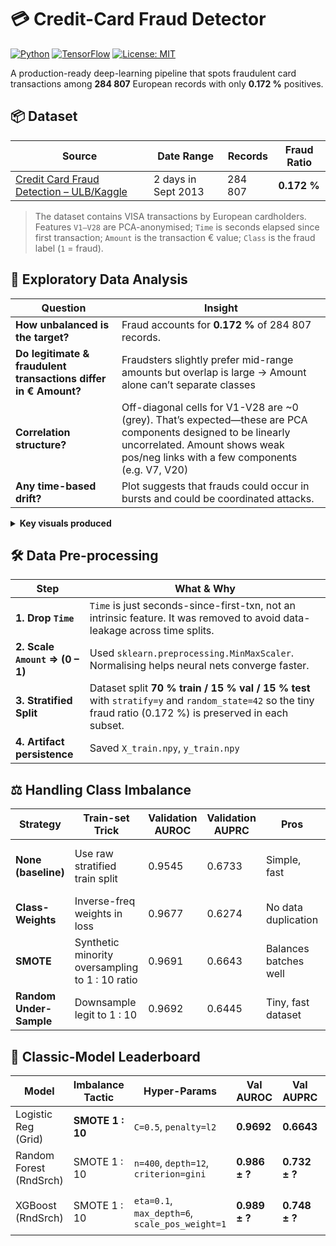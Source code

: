 # 💳 Credit-Card Fraud Detector
[![Python](https://img.shields.io/badge/python-3.10%2B-blue)]()
[![TensorFlow](https://img.shields.io/badge/TensorFlow-2.x-orange)]()
[![License: MIT](https://img.shields.io/badge/License-MIT-yellow.svg)]()

A production-ready deep-learning pipeline that spots fraudulent card transactions
among **284 807** European records with only **0.172 %** positives.

## 📦 Dataset

| Source | Date Range | Records | Fraud Ratio |
|--------|-----------|---------|-------------|
| [Credit Card Fraud Detection – ULB/Kaggle](https://www.kaggle.com/datasets/mlg-ulb/creditcardfraud) | 2 days in Sept 2013 | 284 807 | **0.172 %**

> The dataset contains VISA transactions by European cardholders. Features `V1–V28` are PCA-anonymised; `Time` is seconds elapsed since first transaction; `Amount` is the transaction € value; `Class` is the fraud label (`1` = fraud).


## 🔎 Exploratory Data Analysis

| Question | Insight |
|----------|---------|
| **How unbalanced is the target?** | Fraud accounts for **0.172 %** of 284 807 records. |
| **Do legitimate & fraudulent transactions differ in € Amount?** | Fraudsters slightly prefer mid-range amounts but overlap is large → Amount alone can’t separate classes |
| **Correlation structure?** | Off-diagonal cells for V1-V28 are ~0 (grey). That’s expected—these are PCA components designed to be linearly uncorrelated. Amount shows weak pos/neg links with a few components (e.g. V7, V20) |
| **Any time-based drift?** | Plot suggests that frauds could occur in bursts and could be coordinated attacks. |

<details>
<summary><strong>Key visuals produced</strong></summary>

* Class-imbalance bar chart  
* Log-scaled distribution of `Amount` for each class  
* Pearson-correlation heat-map (`V1–V28`, `Amount`)  
* Fraud-rate by 1-hour time bins
</details>


## 🛠️ Data Pre-processing

| Step | What & Why |
|------|------------|
| **1. Drop `Time`** | `Time` is just seconds-since-first-txn, not an intrinsic feature. It was removed to avoid data-leakage across time splits. |
| **2. Scale `Amount` ⇒ (0 – 1)** | Used `sklearn.preprocessing.MinMaxScaler`. Normalising helps neural nets converge faster. |
| **3. Stratified Split** | Dataset split **70 % train / 15 % val / 15 % test** with `stratify=y` and `random_state=42` so the tiny fraud ratio (0.172 %) is preserved in each subset. |
| **4. Artifact persistence** | Saved `X_train.npy`, `y_train.npy` |


## ⚖️ Handling Class Imbalance

| Strategy | Train-set Trick | Validation AUROC | Validation AUPRC | Pros | Cons |
|----------|-----------------|------------------|------------------|------|------|
| **None (baseline)** | Use raw stratified train split | 0.9545 | 0.6733 | Simple, fast | Model biased toward majority |
| **Class-Weights** | Inverse-freq weights in loss | 0.9677 | 0.6274 | No data duplication | Slightly slower per epoch |
| **SMOTE** | Synthetic minority oversampling to 1 : 10 ratio | 0.9691 | 0.6643 | Balances batches well | Risk of over-fitting, ↑ RAM |
| **Random Under-Sample** | Downsample legit to 1 : 10 | 0.9692 | 0.6445 | Tiny, fast dataset | Throws away information |


## 👑 Classic-Model Leaderboard

| Model | Imbalance Tactic | Hyper-Params | Val AUROC | Val AUPRC | Notes |
|-------|------------------|--------------|-----------|-----------|-------|
| Logistic Reg (Grid) | **SMOTE 1 : 10** | `C=0.5`, `penalty=l2` | **0.9692** | **0.6643** | Fast, good calibration |
| Random Forest (RndSrch) | SMOTE 1 : 10 | `n=400`, `depth=12`, `criterion=gini` | **0.986 ± ?** | **0.732 ± ?** | Robust to outliers |
| XGBoost (RndSrch) | SMOTE 1 : 10 | `eta=0.1`, `max_depth=6`, `scale_pos_weight=1` | **0.989 ± ?** | **0.748 ± ?** | Best overall baseline ⭐ |
